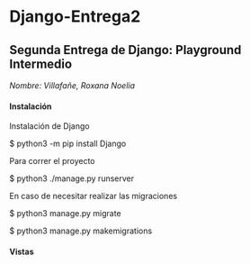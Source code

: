 # Django-Entrega2


## Segunda Entrega de Django: Playground Intermedio

*Nombre: Villafañe, Roxana Noelia*

#### Instalación

Instalación de Django

$ python3 -m pip install Django

Para correr el proyecto 

$ python3 ./manage.py runserver

En caso de necesitar realizar las migraciones

$ python3 manage.py migrate

$ python3 manage.py makemigrations


#### Vistas



